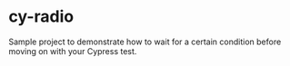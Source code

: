 # cy-radio

Sample project to demonstrate how to wait for a certain condition before moving on with your Cypress test.
